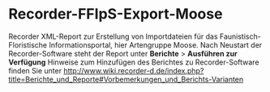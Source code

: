 # Recorder-FFIpS-Export-Moose
Recorder XML-Report zur Erstellung von Importdateien für das Faunistisch-Floristische Informationsportal, hier Artengruppe Moose.
Nach Neustart der Recorder-Software steht der Report unter **Berichte** > **Ausführen zur Verfügung** 
Hinweise zum Hinzufügen des Berichtes zu Recorder-Software finden Sie unter http://www.wiki.recorder-d.de/index.php?title=Berichte_und_Reporte#Vorbemerkungen_und_Berichts-Varianten
